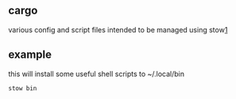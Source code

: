 cargo
-----

various config and script files intended to be managed using stow[1]

example
-------

this will install some useful shell scripts to ~/.local/bin

```
stow bin
```

[1]: https://www.gnu.org/software/stow/
